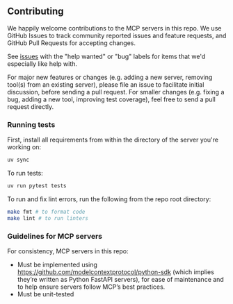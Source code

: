 ## Contributing

We happily welcome contributions to the MCP servers in this repo. We use GitHub Issues to track community reported issues and feature requests, 
and GitHub Pull Requests for accepting changes.

See [issues](https://github.com/databrickslabs/mcp/issues) with the "help wanted" or "bug" labels for items that we'd especially like help with.

For major new features or changes (e.g. adding a new server, removing tool(s) from an existing server), please file an issue to facilitate initial discussion,
before sending a pull request. For smaller changes (e.g. fixing a bug, adding a new tool, improving test coverage), feel free to send a pull request directly.

### Running tests

First, install all requirements from within the directory of the server you're working on:

```bash
uv sync
```

To run tests:

```bash
uv run pytest tests
```

To run and fix lint errors, run the following from the repo root directory:
```bash
make fmt # to format code
make lint # to run linters
```

### Guidelines for MCP servers

For consistency, MCP servers in this repo:
* Must be implemented using https://github.com/modelcontextprotocol/python-sdk (which implies they’re written as Python FastAPI servers), for ease of maintenance and to help ensure servers follow MCP’s best practices.
* Must be unit-tested

